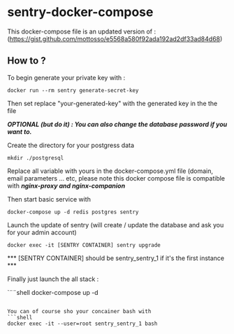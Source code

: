 # sentry-docker-compose

This docker-compose file is an updated version of : (https://gist.github.com/mottosso/e5568a580f92ada192ad2df33ad84d68)

## How to ?
To begin generate your private key with :

```shell
docker run --rm sentry generate-secret-key
```
Then set replace "your-generated-key" with the generated key in the the file

***OPTIONAL (but do it) : You can also change the database password if you want to.***

Create the directory for your postgress data 
```shell
mkdir ./postgresql
```

Replace all variable with yours in the docker-compose.yml file (domain, email parameters ... etc, please note this docker compose file is compatible with ***nginx-proxy and nginx-companion***

Then start basic service with
```shell
docker-compose up -d redis postgres sentry
```

Launch the update of sentry (will create / update the database and ask you for your admin account)
```shell
docker exec -it [SENTRY CONTAINER] sentry upgrade
```
*** [SENTRY CONTAINER] should be sentry_sentry_1 if it's the first instance ***

Finally just launch the all stack :

`¨¨shell
docker-compose up -d
```

You can of course sho your concainer bash with
```shell
docker exec -it --user=root sentry_sentry_1 bash
```
